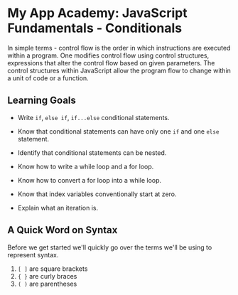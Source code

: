 # My App Academy: JavaScript Fundamentals - Conditionals
In simple terms - control flow is the order in which instructions are executed within a program. One modifies control flow using control structures, expressions that alter the control flow based on given parameters. The control structures within JavaScript allow the program flow to change within a unit of code or a function.

## Learning Goals

* Write ```if```, ```else if```, ```if...else``` conditional statements.
* Know that conditional statements can have only one ```if``` and one ```else``` statement.
* Identify that conditional statements can be nested.

* Know how to write a while loop and a for loop.
* Know how to convert a for loop into a while loop.
* Know that index variables conventionally start at zero.
* Explain what an iteration is.

## A Quick Word on Syntax
Before we get started we'll quickly go over the terms we'll be using to represent syntax.

1. ```[ ]``` are square brackets
2. ```{ }``` are curly braces
3. ```( )``` are parentheses